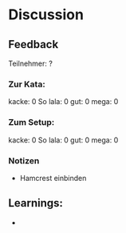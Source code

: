 # Discussion

## Feedback
Teilnehmer: ?

### Zur Kata:
kacke:    0
So lala:  0
gut:      0
mega:     0

### Zum Setup:
kacke: 0
So lala:  0
gut:      0
mega:     0

### Notizen
- Hamcrest einbinden

## Learnings:
- 
